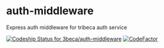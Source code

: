 # auth-middleware
Express auth middleware for tribeca auth service

[![Codeship Status for 3beca/auth-middleware](https://app.codeship.com/projects/5189faa0-0a39-0137-f8a4-0aa1d68286f3/status?branch=master)](https://app.codeship.com/projects/326179)
[ ![CodeFactor](https://www.codefactor.io/repository/github/3beca/auth-middleware/badge)](https://www.codefactor.io/repository/github/3beca/auth-middleware)
